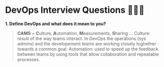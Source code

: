 DevOps Interview Questions 👨🏻‍💻
===============================

**1. Define DevOps and what does it mean to you?**
> **CAMS** = **C**ulture, **A**utomation, **M**easurements, **S**haring ...
> Culture: result of the way teams interact. In DevOps the operations (sys admins) and the developement teams are working closely toghether towards a common goal.
> Automation: used to speed up the feedback between teams by using tools that allow collaboration and repeatable processes.
